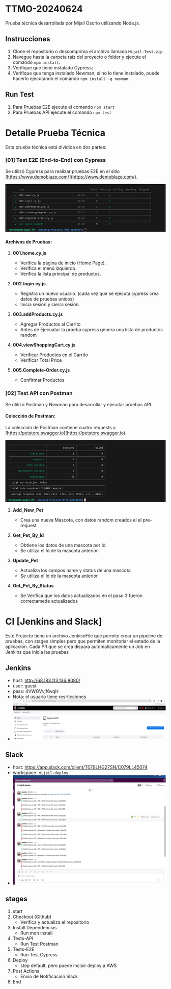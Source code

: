 # TTMO-20240624

Prueba técnica desarrollada por Mijail Osorio utilizando Node.js.

## Instrucciones

1. Clone el repositorio o descomprima el archivo llamado `Mijail-Test.zip`.
2. Navegue hasta la carpeta raíz del proyecto o folder y ejecute el comando `npm install`.
3. Verifique que tiene instalado Cypress;
4. Verifique que tenga instalado Newman; si no lo tiene instalado, puede hacerlo ejecutando el comando `npm install -g newman`.

## Run Test
1. Para Pruebas E2E ejecute el comando `npm start`
2. Para Pruebas API ejecute el comando `npm test`

# Detalle Prueba Técnica

Esta prueba técnica está dividida en dos partes:

### [01] Test E2E (End-to-End) con Cypress

Se utilizó Cypress para realizar pruebas E2E en el sitio [https://www.demoblaze.com/](https://www.demoblaze.com/).

![alt text](image.png)

#### Archivos de Pruebas:

1. **001.home.cy.js**
   - Verifica la página de inicio (Home Page).
   - Verifica el menú izquierdo.
   - Verifica la lista principal de productos.

2. **002.login.cy.js**
   - Registra un nuevo usuario. (cada vez que se ejecuta cypress crea datos de pruebas unicos)
   - Inicia sesión y cierra sesión.

3. **003.addProducts.cy.js**
   - Agregar Productos al Carrito
   - Antes de Ejecuatar la prueba cypress genera una lista de productos random

4. **004.viewShoppingCart.cy.js**
   - Verificar Productos en el Carrito
   - Verificar Total Price

5. **005.Complete-Order.cy.js**
   - Confirmar Productos 

### [02] Test API con Postman

Se utilizó Postman y Newman para desarrollar y ejecutar pruebas API.

#### Colección de Postman:

La colección de Postman contiene cuatro requests a [https://petstore.swagger.io](https://petstore.swagger.io).

![alt text](image-1.png)

1. **Add_New_Pet**
   - Crea una nueva Mascota, con datos random creados el el pre-request

2. **Get_Pet_By_Id**
   - Obtiene los datos de una mascota por Id
   - Se utiliza el Id de la mascota anterior

3. **Update_Pet**
   - Actualiza los campos name y status de una mascota
   - Se utiliza el Id de la mascota anterior

4. **Get_Pet_By_Status**
   - Se Verifica que los datos actualizados en el paso 3 fueron correctamede actualizados

# CI [Jenkins and Slack]
Este Projecto tiene un archivo JenkisnFile que permite crear un pipeline de pruebas, con stages simples pero que permiten  monitoriar el estado de la aplicacion.
Cada PR que se crea dispara automaticamente un Job en Jenkins que inicia las pruebas

## Jenkins
   - host: http://68.183.113.136:8080/
   - user: guest
   - pass: 4VWGVvjf6vqH
   - Nota: el usuario tiene resrticciones
   - ![alt text](image-3.png)

## Slack 
   - host: https://app.slack.com/client/T079LHG27SN/C079LL45074
   - workspace: `mijail-deploy`
   - ![alt text](image-2.png)

## stages
1. start
2. Checkout (Github)
    - Verifica y actualiza el repositorio
3. Install Dependencias
    - Run mon install
4. Tests-API
   - Run Test Postman
5. Tests-E2E
   - Run Test Cypress
6. Deploy
   - step default, pero puede incluir deploy a AWS
7. Post Actions
   - Envio de Notificacion Slack
8. End
